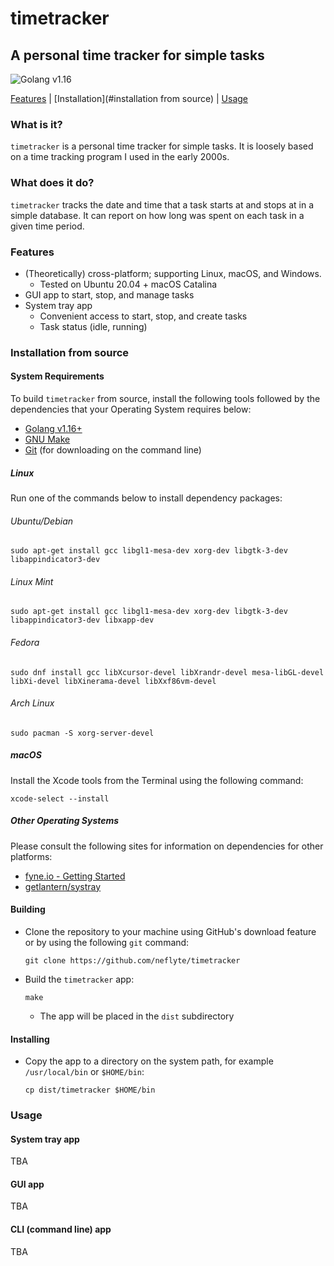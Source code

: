 # timetracker
A personal time tracker for simple tasks
-

![Golang v1.16](https://img.shields.io/badge/Golang-v1.16-blue?style=for-the-badge&logo=go&color=00add8&link=https://golang.org)

[Features](#features) | [Installation](#installation from source) | [Usage](#usage)

### What is it?

`timetracker` is a personal time tracker for simple tasks. It is loosely based on a time tracking program I used in the early 2000s.

### What does it do?

`timetracker` tracks the date and time that a task starts at and stops at in a simple database. It can report on how long was spent on each task in a given time period.

### Features

- (Theoretically) cross-platform; supporting Linux, macOS, and Windows.
  - Tested on Ubuntu 20.04 + macOS Catalina
- GUI app to start, stop, and manage tasks
- System tray app
  - Convenient access to start, stop, and create tasks
  - Task status (idle, running)
    
### Installation from source

#### System Requirements

To build `timetracker` from source, install the following tools followed by the dependencies that your Operating System requires below:

- [Golang v1.16+](https://golang.org)
- [GNU Make](https://www.gnu.org/software/make/)
- [Git](https://git-scm.com/) (for downloading on the command line)

##### Linux

Run one of the commands below to install dependency packages:

###### Ubuntu/Debian

`sudo apt-get install gcc libgl1-mesa-dev xorg-dev libgtk-3-dev libappindicator3-dev`

###### Linux Mint

`sudo apt-get install gcc libgl1-mesa-dev xorg-dev libgtk-3-dev libappindicator3-dev libxapp-dev`

###### Fedora

`sudo dnf install gcc libXcursor-devel libXrandr-devel mesa-libGL-devel libXi-devel libXinerama-devel libXxf86vm-devel`

###### Arch Linux

`sudo pacman -S xorg-server-devel`

##### macOS

Install the Xcode tools from the Terminal using the following command:

`xcode-select --install`

##### Other Operating Systems

Please consult the following sites for information on dependencies for other platforms:

- [fyne.io - Getting Started](https://developer.fyne.io/started/)
- [getlantern/systray](https://github.com/getlantern/systray)

#### Building

- Clone the repository to your machine using GitHub's download feature or by using the following `git` command:

  `git clone https://github.com/neflyte/timetracker`

- Build the `timetracker` app:
  
  `make`

  - The app will be placed in the `dist` subdirectory

#### Installing 
- Copy the app to a directory on the system path, for example `/usr/local/bin` or `$HOME/bin`:

  `cp dist/timetracker $HOME/bin`

### Usage

#### System tray app

TBA

#### GUI app

TBA

#### CLI (command line) app

TBA
